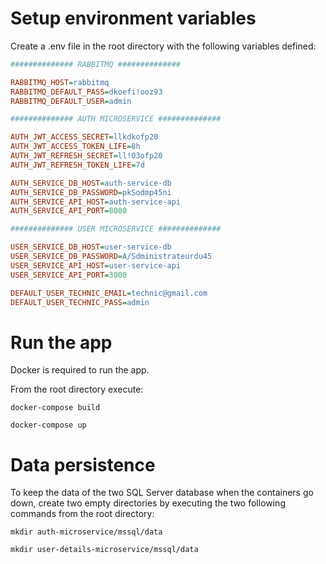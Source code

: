 # Setup environment variables

Create a .env file in the root directory with the following variables defined:

```ini
############## RABBITMQ ##############

RABBITMQ_HOST=rabbitmq
RABBITMQ_DEFAULT_PASS=dkoefi!ooz93
RABBITMQ_DEFAULT_USER=admin

############## AUTH MICROSERVICE ##############

AUTH_JWT_ACCESS_SECRET=llkdkofp20
AUTH_JWT_ACCESS_TOKEN_LIFE=8h
AUTH_JWT_REFRESH_SECRET=ll!03ofp20
AUTH_JWT_REFRESH_TOKEN_LIFE=7d

AUTH_SERVICE_DB_HOST=auth-service-db
AUTH_SERVICE_DB_PASSWORD=pkSodmp45ni
AUTH_SERVICE_API_HOST=auth-service-api
AUTH_SERVICE_API_PORT=8080

############## USER MICROSERVICE ##############

USER_SERVICE_DB_HOST=user-service-db
USER_SERVICE_DB_PASSWORD=A/Sdministrateurdu45
USER_SERVICE_API_HOST=user-service-api
USER_SERVICE_API_PORT=3000

DEFAULT_USER_TECHNIC_EMAIL=technic@gmail.com
DEFAULT_USER_TECHNIC_PASS=admin
```
# Run the app

Docker is required to run the app.

From the root directory execute:

`docker-compose build`

`docker-compose up`

# Data persistence

To keep the data of the two SQL Server database when the containers go down, create two empty directories by executing the two following commands from the root directory:

`mkdir auth-microservice/mssql/data`

`mkdir user-details-microservice/mssql/data`

